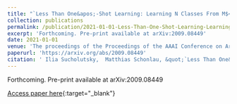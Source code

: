 ```yaml
---
title: "`Less Than One&apos;-Shot Learning: Learning N Classes From M$<$ N Samples"
collection: publications
permalink: /publication/2021-01-01-Less-Than-One-Shot-Learning-Learning-N-Classes-From-M-N-Samples
excerpt: 'Forthcoming. Pre-print available at arXiv:2009.08449'
date: 2021-01-01
venue: 'The proceedings of the Proceedings of the AAAI Conference on Artificial Intelligence'
paperurl: 'https://arxiv.org/abs/2009.08449'
citation: ' Ilia Sucholutsky,  Matthias Schonlau, &quot;`Less Than One&amp;apos;-Shot Learning: Learning N Classes From M$<$ N Samples.&quot; The proceedings of the Proceedings of the AAAI Conference on Artificial Intelligence, 2021.'
---
```

Forthcoming. Pre-print available at arXiv:2009.08449

[Access paper here](https://arxiv.org/abs/2009.08449){:target="_blank"}
